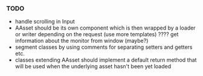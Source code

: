 ### TODO

- handle scrolling in Input
- AAsset should be its own component which is then wrapped by a loader or
writer depending on the request (use more templates)
???? get information about the monitor from window (maybe?)
- segment classes by using comments for separating setters and getters etc.
- classes extending AAsset should implement a default return method that will be used when
the underlying asset hasn't been yet loaded
